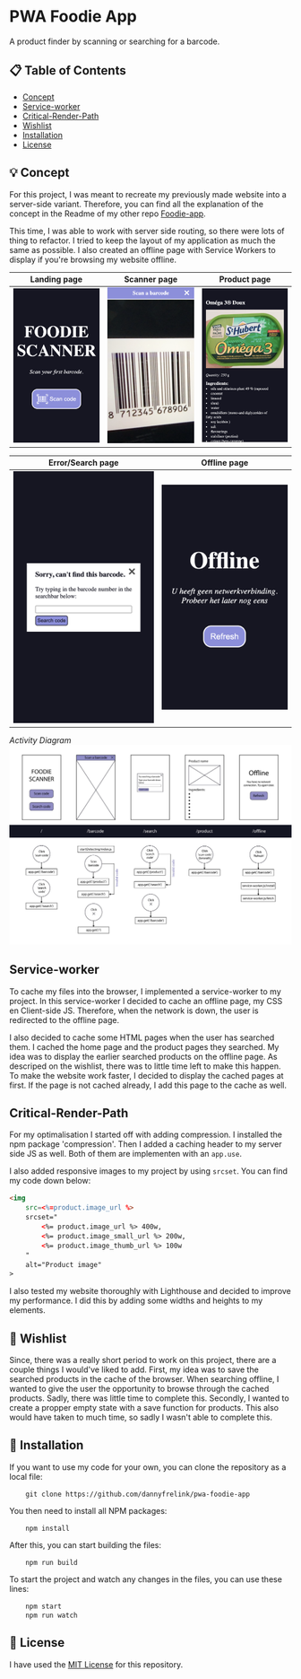 # PWA Foodie App

A product finder by scanning or searching for a barcode.

## 📋 Table of Contents

* [Concept](https://github.com/dannyfrelink/pwa-foodie-app#-concept)
* [Service-worker](https://github.com/dannyfrelink/pwa-foodie-app#-service-worker)
* [Critical-Render-Path](https://github.com/dannyfrelink/pwa-foodie-app#-critical-render-path)
* [Wishlist](https://github.com/dannyfrelink/pwa-foodie-app#-wishlist)
* [Installation](https://github.com/dannyfrelink/pwa-foodie-app#-installation)
* [License](https://github.com/dannyfrelink/pwa-foodie-app#-license)

## 💡 Concept

For this project, I was meant to recreate my previously made website into a server-side variant. Therefore, you can find all the explanation of the concept in the Readme of my other repo [Foodie-app](https://github.com/dannyfrelink/foodie-app#the-foodie-app).

This time, I was able to work with server side routing, so there were lots of thing to refactor. I tried to keep the layout of my application as much the same as possible. I also created an offline page with Service Workers to display if you're browsing my website offline.

Landing page               |  Scanner page             | Product page
:-------------------------:|:-------------------------:|:-------------------------:
![Landing page](https://github.com/dannyfrelink/pwa-foodie-app/blob/main/images_readme/home.png)  |  ![Scanner page](https://github.com/dannyfrelink/pwa-foodie-app/blob/main/images_readme/scanner.png)  |  ![Product page](https://github.com/dannyfrelink/pwa-foodie-app/blob/main/images_readme/product.png)

Error/Search page          |  Offline page             
:-------------------------:|:-------------------------:
![Error/Search page](https://github.com/dannyfrelink/pwa-foodie-app/blob/main/images_readme/search1.png)  |  ![Offline page](https://github.com/dannyfrelink/pwa-foodie-app/blob/main/images_readme/offline.png)

_Activity Diagram_
![Activity Diagram](https://github.com/dannyfrelink/pwa-foodie-app/blob/main/images_readme/activity-diagram.jpg)

## Service-worker

To cache my files into the browser, I implemented a service-worker to my project. In this service-worker I decided to cache an offline page, my CSS en Client-side JS. Therefore, when the network is down, the user is redirected to the offline page.

I also decided to cache some HTML pages when the user has searched them. I cached the home page and the product pages they searched. My idea was to display the earlier searched products on the offline page. As descriped on the wishlist, there was to little time left to make this happen. To make the website work faster, I decided to display the cached pages at first. If the page is not cached already, I add this page to the cache as well.

## Critical-Render-Path

For my optimalisation I started off with adding compression. I installed the npm package 'compression'. Then I added a caching header to my server side JS as well. Both of them are implementen with an `app.use`.

I also added responsive images to my project by using `srcset`. You can find my code down below:
```html
<img 
    src=<%=product.image_url %>
    srcset="
        <%= product.image_url %> 400w, 
        <%= product.image_small_url %> 200w, 
        <%= product.image_thumb_url %> 100w
    "
    alt="Product image"
>
```
I also tested my website thoroughly with Lighthouse and decided to improve my performance. I did this by adding some widths and heights to my elements.

## 📝 Wishlist

Since, there was a really short period to work on this project, there are a couple things I would've liked to add. First, my idea was to save the searched products in the cache of the browser. When searching offline, I wanted to give the user the opportunity to browse through the cached products. Sadly, there was little time to complete this. Secondly, I wanted to create a propper empty state with a save function for products. This also would have taken to much time, so sadly I wasn't able to complete this.

## 🔧 Installation

If you want to use my code for your own, you can clone the repository as a local file:

```
    git clone https://github.com/dannyfrelink/pwa-foodie-app
```

You then need to install all NPM packages:

```
    npm install
```

After this, you can start building the files:

```
    npm run build
```

To start the project and watch any changes in the files, you can use these lines:

```
    npm start
    npm run watch
```

## 📄 License

I have used the [MIT License](https://github.com/dannyfrelink/pwa-foodie-app/blob/main/LICENSE) for this repository.